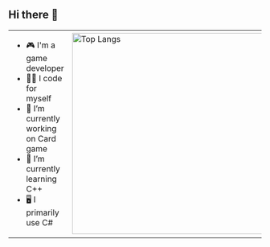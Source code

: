 ## Hi there 👋

<div align="center">
  <table>
    <tr>
      <td align="left">
        <ul>
          <li>🎮 I'm a game developer</li>
          <li>👨‍💻 I code for myself</li>
          <li>🔭 I’m currently working on Card game</li>
          <li>🌱 I’m currently learning C++</li>
          <li>🖥️ I primarily use C#</li>
        </ul>
      </td>
      <td>
        <a href="https://github.com/miselume/github-readme-stats">
          <img src="https://github-readme-stats.vercel.app/api/top-langs/?username=miselume&layout=compact&langs_count=6" alt="Top Langs" width="400px">
        </a>
      </td>
    </tr>
  </table>
</div>
